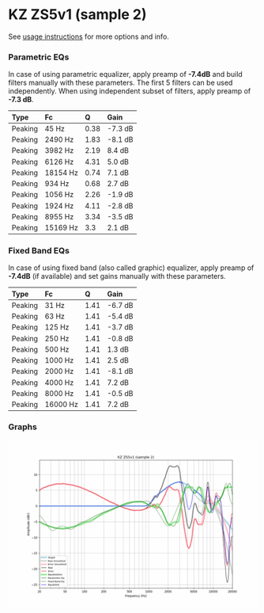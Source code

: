 # KZ ZS5v1 (sample 2)
See [usage instructions](https://github.com/jaakkopasanen/AutoEq#usage) for more options and info.

### Parametric EQs
In case of using parametric equalizer, apply preamp of **-7.4dB** and build filters manually
with these parameters. The first 5 filters can be used independently.
When using independent subset of filters, apply preamp of **-7.3 dB**.

| Type    | Fc       |    Q | Gain    |
|:--------|:---------|:-----|:--------|
| Peaking | 45 Hz    | 0.38 | -7.3 dB |
| Peaking | 2490 Hz  | 1.83 | -8.1 dB |
| Peaking | 3982 Hz  | 2.19 | 8.4 dB  |
| Peaking | 6126 Hz  | 4.31 | 5.0 dB  |
| Peaking | 18154 Hz | 0.74 | 7.1 dB  |
| Peaking | 934 Hz   | 0.68 | 2.7 dB  |
| Peaking | 1056 Hz  | 2.26 | -1.9 dB |
| Peaking | 1924 Hz  | 4.11 | -2.8 dB |
| Peaking | 8955 Hz  | 3.34 | -3.5 dB |
| Peaking | 15169 Hz | 3.3  | 2.1 dB  |

### Fixed Band EQs
In case of using fixed band (also called graphic) equalizer, apply preamp of **-7.4dB**
(if available) and set gains manually with these parameters.

| Type    | Fc       |    Q | Gain    |
|:--------|:---------|:-----|:--------|
| Peaking | 31 Hz    | 1.41 | -6.7 dB |
| Peaking | 63 Hz    | 1.41 | -5.4 dB |
| Peaking | 125 Hz   | 1.41 | -3.7 dB |
| Peaking | 250 Hz   | 1.41 | -0.8 dB |
| Peaking | 500 Hz   | 1.41 | 1.3 dB  |
| Peaking | 1000 Hz  | 1.41 | 2.5 dB  |
| Peaking | 2000 Hz  | 1.41 | -8.1 dB |
| Peaking | 4000 Hz  | 1.41 | 7.2 dB  |
| Peaking | 8000 Hz  | 1.41 | -0.5 dB |
| Peaking | 16000 Hz | 1.41 | 7.2 dB  |

### Graphs
![](./KZ%20ZS5v1%20(sample%202).png)